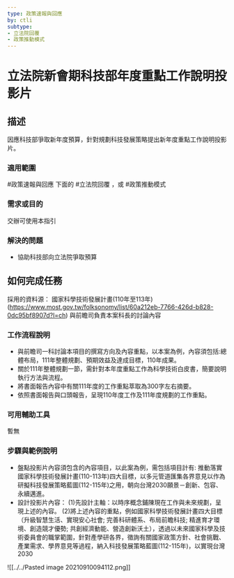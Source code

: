```yaml
---
type: 政策速報與回應
by: ctli
subtype: 
- 立法院回覆
- 政策推動模式
---
```

# 立法院新會期科技部年度重點工作說明投影片

## 描述
因應科技部爭取新年度預算，針對規劃科技發展策略提出新年度重點工作說明投影片。
### 適用範圍
#政策速報與回應 下面的 #立法院回覆 ，或 #政策推動模式 
### 需求或目的
交辦可使用本指引
### 解決的問題
- 協助科技部向立法院爭取預算

## 如何完成任務
採用的資料源：
國家科學技術發展計畫(110年至113年)(https://www.most.gov.tw/folksonomy/list/60a212eb-7766-426d-b828-0dc95bf8907d?l=ch)
與前瞻司負責本案科長的討論內容

### 工作流程說明
- 與前瞻司一科討論本項目的撰寫方向及內容重點，以本案為例，內容須包括:總體布局，111年整體規劃、預期效益及達成目標，110年成果。
- 關於111年整體規劃一節，需針對本年度重點工作為科學技術白皮書，簡要說明執行方法與流程。
- 將書面報告內容中有關111年度的工作重點萃取為300字左右摘要。
- 依照書面報告與口頭報告，呈現110年度工作及111年度規劃的工作重點。

### 可用輔助工具
暫無
### 步驟與範例說明
- 盤點投影片內容須包含的內容項目，以此案為例，需包括項目計有: 推動落實國家科學技術發展計畫(110-113年)四大目標，以多元管道匯集各界意見以作為研擬科技發展策略藍圖(112-115年)之用，朝向台灣2030願景－創新、包容、永續邁進。
- 設計投影片內容：
(1)先設計主軸：以時序概念鋪陳現在工作與未來規劃，呈現上述的內容。
(2)將上述內容的重點，例如國家科學技術發展計畫四大目標（升級智慧生活、實現安心社會; 完善科研體系、布局前瞻科技; 精進育才環境、創造競才優勢; 共創經濟動能、營造創新沃土），透過以未來國家科學及技術委員會的職掌範圍，針對產學研各界，徵詢有關國家政策方針、社會挑戰、產業需求、學界意見等過程，納入科技發展策略藍圖(112-115年)，以實現台灣2030

![[../../Pasted image 20210910094112.png]]